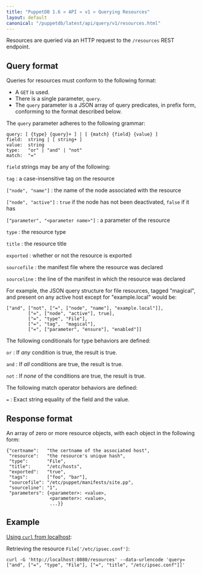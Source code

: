```yaml
---
title: "PuppetDB 1.6 » API » v1 » Querying Resources"
layout: default
canonical: "/puppetdb/latest/api/query/v1/resources.html"
---
```


[curl]: ../curl.html#using-curl-from-localhost-non-sslhttp

Resources are queried via an HTTP request to the
`/resources` REST endpoint.

## Query format

Queries for resources must conform to the following format:

* A `GET` is used.
* There is a single parameter, `query`.
* The `query` parameter is a JSON array of query predicates, in prefix
  form, conforming to the format described below.

The `query` parameter adheres to the following grammar:

    query: [ {type} {query}+ ] | [ {match} {field} {value} ]
    field:  string | [ string+ ]
    value:  string
    type:   "or" | "and" | "not"
    match:  "="

`field` strings may be any of the following:

`tag`
: a case-insensitive tag on the resource

`["node", "name"]`
: the name of the node associated with the resource

`["node", "active"]`
: `true` if the node has not been deactivated, `false` if it has

`["parameter", "<parameter name>"]`
: a parameter of the resource

`type`
: the resource type

`title`
: the resource title

`exported`
: whether or not the resource is exported

`sourcefile`
: the manifest file where the resource was declared

`sourceline`
: the line of the manifest in which the resource was declared

For example, the JSON query structure for file resources, tagged "magical", and present on any active host except
for "example.local" would be:

    ["and", ["not", ["=", ["node", "name"], "example.local"]],
            ["=", ["node", "active"], true],
            ["=", "type", "File"],
            ["=", "tag",  "magical"],
            ["=", ["parameter", "ensure"], "enabled"]]

The following conditionals for type behaviors are defined:

`or`
: If *any* condition is true, the result is true.

`and`
: If *all* conditions are true, the result is true.

`not`
: If *none* of the conditions are true, the result is true.

The following match operator behaviors are defined:

`=`
: Exact string equality of the field and the value.

## Response format

An array of zero or more resource objects, with each object in the
following form:

    {"certname":   "the certname of the associated host",
     "resource":   "the resource's unique hash",
     "type":       "File",
     "title":      "/etc/hosts",
     "exported":   "true",
     "tags":       ["foo", "bar"],
     "sourcefile": "/etc/puppet/manifests/site.pp",
     "sourceline": "1",
     "parameters": {<parameter>: <value>,
                    <parameter>: <value>,
                    ...}}

## Example

[Using `curl` from localhost][curl]:

Retrieving the resource `File['/etc/ipsec.conf']`:

    curl -G 'http://localhost:8080/resources' --data-urlencode 'query=["and", ["=", "type", "File"], ["=", "title", "/etc/ipsec.conf"]]'
